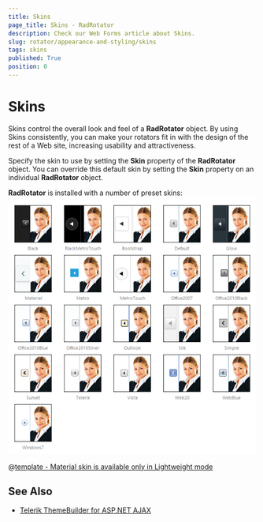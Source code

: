```yaml
---
title: Skins
page_title: Skins - RadRotator
description: Check our Web Forms article about Skins.
slug: rotator/appearance-and-styling/skins
tags: skins
published: True
position: 0
---
```


# Skins

Skins control the overall look and feel of a **RadRotator** object. By using Skins consistently, you can make your rotators fit in with the design of the rest of a Web site, increasing usability and attractiveness.

Specify the skin to use by setting the **Skin** property of the **RadRotator** object. You can override this default skin by setting the **Skin** property on an individual **RadRotator** object.

**RadRotator** is installed with a number of preset skins:![RadRotator Skins](images/rotator-skins.png) 


 @[template - Material skin is available only in Lightweight mode](/_templates/common/skins-notes.md#material-only-in-lightweight) 




## See Also

 * [Telerik ThemeBuilder for ASP.NET AJAX](https://themebuilder.telerik.com/)


